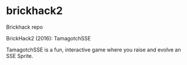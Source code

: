 # brickhack2
Brickhack repo


BrickHack2 (2016): TamagotchSSE

TamagotchSSE is a fun, interactive game where you raise and evolve an SSE Sprite.

